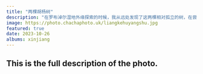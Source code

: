 ```yaml
---
title: "两棵胡杨树"
description: "在罗布淖尔湿地外缘探索的时候，我从远处发现了这两棵相对孤立的树，在尝试正面拍摄发现效果不佳后，我开始试着找找不同的角度。发现从其中一棵树的后面去看另一棵树，恰好形成了这种非常有意思的构图。两棵树仿佛在空中形成了连理枝，而太阳从中间的孔洞射入，形成耀眼的光芒。"
image: https://photo.chachaphoto.uk/liangkehuyangshu.jpg
featured: true
date: 2023-10-26
albums: xinjiang
---
```


## This is the full description of the photo.
